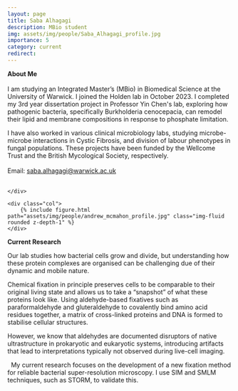 ```yaml
---
layout: page
title: Saba Alhagagi
description: MBio student
img: assets/img/people/Saba_Alhagagi_profile.jpg
importance: 5
category: current
redirect: 
---
```

<div class="container">
  <div class="row">
    <div class="col">
<b>About Me</b>
<br>
<br>
I am studying an Integrated Master’s (MBio) in Biomedical Science at the University of Warwick. I joined the Holden lab in October 2023. I completed my 3rd year dissertation project in Professor Yin Chen's lab, exploring how pathogenic bacteria, specifically Burkholderia cenocepacia, can remodel their lipid and membrane compositions in response to phosphate limitation. 

I have also worked in various clinical microbiology labs, studying microbe-microbe interactions in Cystic Fibrosis, and division of labour phenotypes in fungal populations. These projects have been funded by the Wellcome Trust and the British Mycological Society, respectively. 
<br>
<br>
Email: saba.alhagagi@warwick.ac.uk
<br>
<br>

    </div>

    <div class="col">
        {% include figure.html path="assets/img/people/andrew_mcmahon_profile.jpg" class="img-fluid rounded z-depth-1" %}
    </div>
  </div>
  <div class="row">

  <b>Current Research</b>

Our lab studies how bacterial cells grow and divide, but understanding how these protein complexes are organised can be challenging due of their dynamic and mobile nature. 

Chemical fixation in principle preserves cells to be comparable to their original living state and allows us to take a “snapshot” of what these proteins look like. Using aldehyde-based fixatives such as paraformaldehyde and gluteraldehyde to covalently bind amino acid residues together, a matrix of cross-linked proteins and DNA is formed to stabilise cellular structures. 

However, we know that aldehydes are documented disruptors of native ultrastructure in prokaryotic and eukaryotic systems, introducing artifacts that lead to interpretations typically not observed during live-cell imaging. 

  My current research focuses on the development of a new fixation method for reliable bacterial super-resolution microscopy. I use SIM and SMLM techniques, such as STORM, to validate this. 

 </div>
</div>
